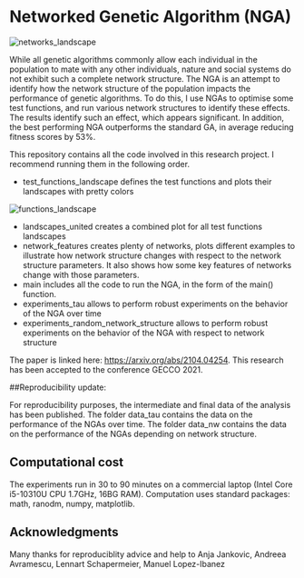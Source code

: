 # Networked Genetic Algorithm (NGA)

![networks_landscape](https://user-images.githubusercontent.com/39515571/124933532-df3c7a00-dffb-11eb-8ed9-12c9bfec6912.png)

While all genetic algorithms commonly allow each individual in the population to mate with any other individuals, nature and social systems do not exhibit such a complete network structure. The NGA is an attempt to identify how the network structure of the population impacts the performance of genetic algorithms.
To do this, I use NGAs to optimise some test functions, and run various network structures to identify these effects.
The results identify such an effect, which appears significant. In addition, the best performing NGA outperforms the standard GA, in average reducing fitness scores by 53%.

This repository contains all the code involved in this research project. I recommend running them in the following order.

- test_functions_landscape defines the test functions and plots their landscapes with pretty colors

![functions_landscape](https://user-images.githubusercontent.com/39515571/124933572-e6fc1e80-dffb-11eb-9e42-e65beeb9bbd7.png)


- landscapes_united creates a combined plot for all test functions landscapes
- network_features creates plenty of networks, plots different examples to illustrate how network structure changes with respect to the network structure parameters. It also shows how some key features of networks change with those parameters.
- main includes all the code to run the NGA, in the form of the main() function.
- experiments_tau allows to perform robust experiments on the behavior of the NGA over time
- experiments_random_network_structure allows to perform robust experiments on the behavior of the NGA with respect to network structure

The paper is linked here: https://arxiv.org/abs/2104.04254. This research has been accepted to the conference GECCO 2021.

##Reproducibility update:


For reproducibility purposes, the intermediate and final data of the analysis has been published. The folder data_tau contains the data on the performance of the NGAs over time. The folder data_nw contains the data on the performance of the NGAs depending on network structure.

## Computational cost
The experiments run in 30 to 90 minutes on a commercial laptop (Intel Core i5-10310U CPU 1.7GHz, 16BG RAM).
Computation uses standard packages: math, ranodm, numpy, matplotlib.

## Acknowledgments
Many thanks for reproduciblity advice and help to Anja Jankovic, Andreea Avramescu, Lennart Schapermeier, Manuel Lopez-Ibanez
